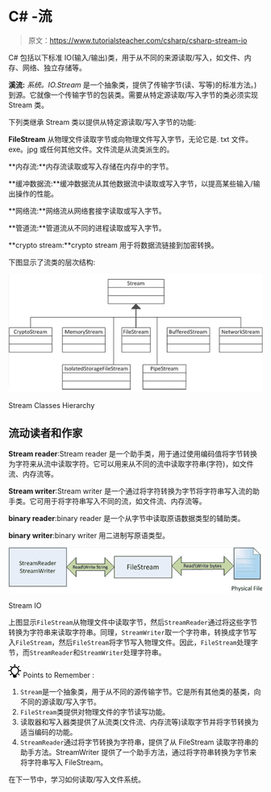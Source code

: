 # C# -流

> 原文：<https://www.tutorialsteacher.com/csharp/csharp-stream-io>

C# 包括以下标准 IO(输入/输出)类，用于从不同的来源读取/写入，如文件、内存、网络、独立存储等。

**溪流:** *系统。IO.Stream* 是一个抽象类，提供了传输字节(读、写等)的标准方法。)到源。它就像一个传输字节的包装类。需要从特定源读取/写入字节的类必须实现 Stream 类。

下列类继承 Stream 类以提供从特定源读取/写入字节的功能:

**FileStream** 从物理文件读取字节或向物理文件写入字节，无论它是. txt 文件。exe。jpg 或任何其他文件。文件流是从流类派生的。

**内存流:**内存流读取或写入存储在内存中的字节。

**缓冲数据流:**缓冲数据流从其他数据流中读取或写入字节，以提高某些输入/输出操作的性能。

**网络流:**网络流从网络套接字读取或写入字节。

**管道流:**管道流从不同的进程读取或写入字节。

**crypto stream:**crypto stream 用于将数据流链接到加密转换。

下图显示了流类的层次结构:

[![](img/5bc0850f72f0d87161739f4b607f7558.png)](../../Content/images/csharp/stream-heirarchy.png)

Stream Classes Hierarchy



## 流动读者和作家

**Stream reader**:Stream reader 是一个助手类，用于通过使用编码值将字节转换为字符来从流中读取字符。它可以用来从不同的流中读取字符串(字符)，如文件流、内存流等。

**Stream writer**:Stream writer 是一个通过将字符转换为字节将字符串写入流的助手类。它可用于将字符串写入不同的流，如文件流、内存流等。

**binary reader**:binary reader 是一个从字节中读取原语数据类型的辅助类。

**binary writer**:binary writer 用二进制写原语类型。

[![](img/1d3a54c816a043527551f470e6406f12.png)](../../Content/images/csharp/stream-relations.png)

Stream IO



上图显示`FileStream`从物理文件中读取字节，然后`StreamReader`通过将这些字节转换为字符串来读取字符串。同理，`StreamWriter`取一个字符串，转换成字节写入`FileStream`，然后`FileStream`将字节写入物理文件。因此，`FileStream`处理字节，而`StreamReader`和`StreamWriter`处理字符串。

![](img/85db52f5404f0c468e1b194aa487d6a1.png)  Points to Remember :

1.  `Stream`是一个抽象类，用于从不同的源传输字节。它是所有其他类的基类，向不同的源读取/写入字节。
2.  `FileStream`类提供对物理文件的字节读写功能。
3.  读取器和写入器类提供了从流类(文件流、内存流等)读取字节并将字节转换为适当编码的功能。
4.  `StreamReader`通过将字节转换为字符串，提供了从 FileStream 读取字符串的助手方法。StreamWriter 提供了一个助手方法，通过将字符串转换为字节来将字符串写入 FileStream。

在下一节中，学习如何读取/写入文件系统。